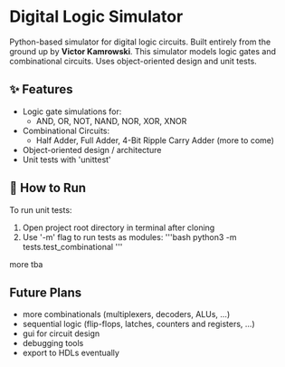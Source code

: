 # Digital Logic Simulator

Python-based simulator for digital logic circuits. Built entirely from the ground up by **Victor Kamrowski**. This simulator models logic gates and combinational circuits. Uses object-oriented design and unit tests.

## ✨ Features

- Logic gate simulations for:
  - AND, OR, NOT, NAND, NOR, XOR, XNOR
- Combinational Circuits:
  - Half Adder, Full Adder, 4-Bit Ripple Carry Adder (more to come)
- Object-oriented design / architecture
- Unit tests with 'unittest'

## 🚀 How to Run

To run unit tests:

1. Open project root directory in terminal after cloning
2. Use '-m' flag to run tests as modules:
  '''bash
  python3 -m tests.test_combinational
  '''

more tba

## Future Plans

- more combinationals (multiplexers, decoders, ALUs, ...)
- sequential logic (flip-flops, latches, counters and registers, ...)
- gui for circuit design
- debugging tools
- export to HDLs eventually
